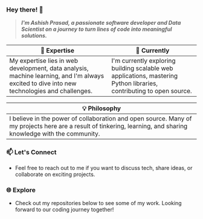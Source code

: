 ### Hey there! 👋

> ***I'm Ashish Prasad, a passionate software developer and Data Scientist on a journey to turn lines of code into meaningful solutions.***

| 🚀 Expertise  | 🌱 Currently |
| ------------- | ------------- |
| My expertise lies in web development, data analysis, machine learning, and I'm always excited to dive into new technologies and challenges.|I'm currently exploring building scalable web applications, mastering Python libraries, contributing to open source.|

|💡 Philosophy |
| ------------- |
|I believe in the power of collaboration and open source. Many of my projects here are a result of tinkering, learning, and sharing knowledge with the community.|

### 📫 Let's Connect

- Feel free to reach out to me if you want to discuss tech, share ideas, or collaborate on exciting projects.

### 🌐 Explore

- Check out my repositories below to see some of my work. Looking forward to our coding journey together!
